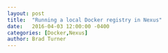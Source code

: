 ```yaml
---
layout: post
title:  "Running a local Docker registry in Nexus"
date:   2016-04-03 12:00:00 -0400
categories: [Docker,Nexus]
author: Brad Turner
---
```

